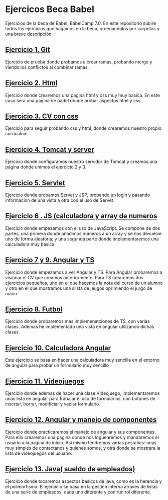 # Ejercicos Beca Babel


Ejercicios de la beca de Babel, BabelCamp 7.0.
En este repositorio subire todos los ejercicios que hagamos en la beca, ordenandolos por carpetas y una breve descripción.

## [Ejercicio 1. Git](https://github.com/albercha17/Ejercicos-Beca-Babel/tree/master/Ejercicio%201.%20Git)

Ejercicio de prueba donde probamos a crear ramas, probando merge y viendo los conflictos al combinar ramas.

## [Ejercicio 2. Html](https://github.com/albercha17/Ejercicos-Beca-Babel/tree/master/Ejercicio%202.%20Html)

Ejercicio donde crearemos una pagina html y css muy muy basica. En este caso sera una pagina de padel donde probar aspectos html y css.

## [Ejercicio 3. CV con css](https://github.com/albercha17/Ejercicos-Beca-Babel/tree/master/Ejercicio%203.%20CV%20con%20css)

Ejercicio para seguir probando css y html, donde crearemos nuestro propio curriculum.

## [Ejercicio 4. Tomcat y server](https://github.com/albercha17/Ejercicos-Beca-Babel/tree/master/Ejercicio%204%20-%20Tomcat)

Ejercicio donde configuramos nuestro servidor de Tomcat y creamos una pagina donde unimos el ejercicio 2 y 3.

## [Ejercicio 5. Servlet](https://github.com/albercha17/Ejercicos-Beca-Babel/tree/master/Ejercicio%205%20-%20Servlet)

Ejercicio donde probamos Servet y JSP, probando un login y pasando informacion de una vista a otra con el uso de Servet

## [Ejercicio 6 . JS (calculadora y array de numeros](https://github.com/albercha17/Ejercicos-Beca-Babel/tree/master/Ejercicio%206%20-%20JS%20(calculadora%20y%20array%20de%20numeros))

Ejercicio donde empezamos con el uso de JavaScript. Se compone de dos partes, una primera donde añadimos numeros a un array y se nos devuelve uno de forma aleatoria; y una segunda parte donde implementaremos una calculadora muy basica

## [Ejercicio 7 y 9. Angular y TS](https://github.com/albercha17/Ejercicos-Beca-Babel/tree/master/Ejercicio%207%20-%20Angular/Prueba_Angular)

Ejercicio donde empezamos a ver Angular y TS. Para Angular probaremos a visionar el CV que creamos anteriormente. Para TS crearemos dos ejercicios pequeños, uno en el que hacemos la nota del curso de un alumno y otro en el que mostramos una slista de jeugos oprimiendo el jurgo de mario.

## [Ejercicio 8. Futbol](https://github.com/albercha17/Ejercicos-Beca-Babel/tree/master/Ejercicio%208%20-%20Futbol/Futbol)

Ejercicio donde probaremos mas implemenatciones de TS, con varias clases. Ademas he implementado una vista en angular utilizando dichas clases.

## [Ejercicio 10. Calculadora Angular](https://github.com/albercha17/Ejercicos-Beca-Babel/tree/master/Ejercicio%2010%20-%20Calculadora%20Angular/CalculadoraAngular)

Este ejercicio se basa en hacer una calculadora muy sencilla en el entorno de angular para probar un formulario muy sencillo

## [Ejercicio 11. Videojuegos](https://github.com/albercha17/Ejercicos-Beca-Babel/tree/master/Ejercicio%2011%20-%20Videojuegos%20Angular/videojuegosAngular)

Ejercicio donde ademas de hacer una clase Videojuego, implementaremos unas lista en angular para trabajar el uso de formularios, con botones de insertar, borrar, modificiar y vaciar formulario.

## [Ejercicio 12. Angular y manejo de componentes](https://github.com/albercha17/Ejercicos-Beca-Babel/tree/master/Ejercicio%2012-%20Angular%20y%20manejo%20de%20componentes/videojuegosAngular)

Ejercicio donde practicaremos el manejo de angular y sus componentes. Para ello crearemos una pagina donde nos loguearemos y mandaremos el usuario a la pagina de inicio. Asi mismo tendremos varias pestañas: unas muy simples de contactanos y quienes somos, y otra donde se mostrara la lista de videojuegos del usuario.

## [Ejercicio 13. Java( sueldo de empleados)](https://github.com/albercha17/Ejercicos-Beca-Babel/tree/master/Ejercicio%2013%20-%20Java(%20sueldos%20de%20empleados))

Ejercicio donde tocaremos aspectos basicos de java, como es la herencia y el polimorfismo. El ejercicio se basa en la gestion interna atraves de listas de una serie de empleados, cada uno diferente y con run rol diferente.

##



